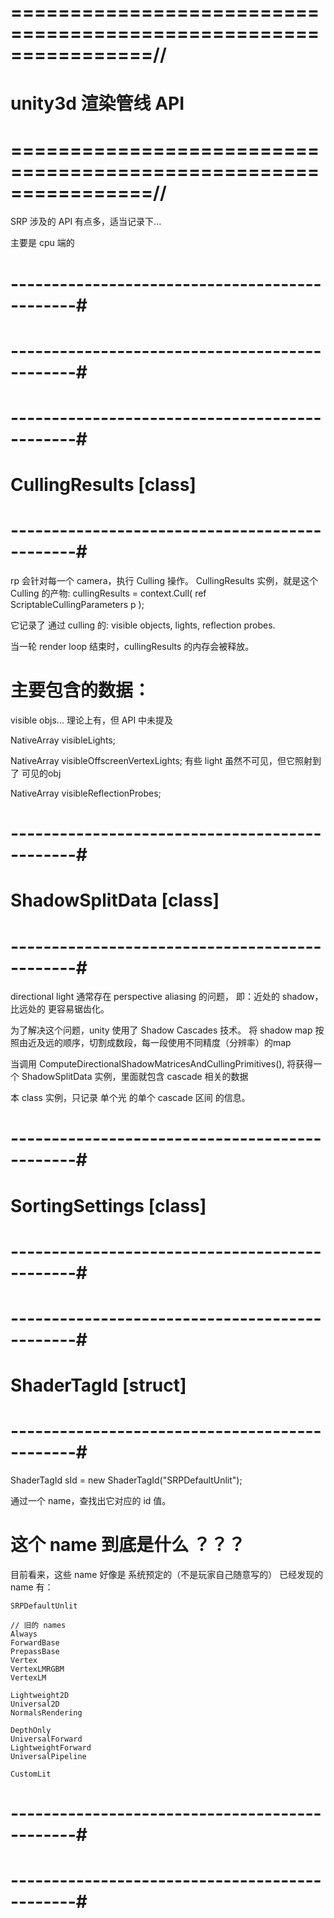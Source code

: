 # ================================================================//
#                    unity3d 渲染管线 API
# ================================================================//
SRP
涉及的 API 有点多，适当记录下...

主要是 cpu 端的


# ----------------------------------------------#
#               
# ----------------------------------------------#




# ----------------------------------------------#
#            CullingResults [class]   
# ----------------------------------------------#
rp 会针对每一个 camera，执行  Culling 操作。
CullingResults 实例，就是这个 Culling 的产物:
    cullingResults = context.Cull( ref ScriptableCullingParameters p );
    
它记录了 通过 culling 的: visible objects, lights, reflection probes.

当一轮 render loop 结束时，cullingResults 的内存会被释放。

# 主要包含的数据：
visible objs...
    理论上有，但 API 中未提及

NativeArray<VisibleLight> visibleLights;

NativeArray<VisibleLight> visibleOffscreenVertexLights;
    有些 light 虽然不可见，但它照射到了 可见的obj

NativeArray<VisibleReflectionProbe> visibleReflectionProbes;






# ----------------------------------------------#
#            ShadowSplitData   [class]
# ----------------------------------------------#
directional light 通常存在 perspective aliasing 的问题，
即：近处的 shadow，比远处的 更容易锯齿化。

为了解决这个问题，unity 使用了 Shadow Cascades 技术。
将 shadow map 按照由近及远的顺序，切割成数段，每一段使用不同精度（分辨率）的map

当调用 ComputeDirectionalShadowMatricesAndCullingPrimitives(),
将获得一个 ShadowSplitData 实例，里面就包含 cascade 相关的数据

本 class 实例，只记录 单个光 的单个 cascade 区间 的信息。




# ----------------------------------------------#
#          SortingSettings    [class] 
# ----------------------------------------------#





# ----------------------------------------------#
#            ShaderTagId     [struct]
# ----------------------------------------------#
ShaderTagId sId = new ShaderTagId("SRPDefaultUnlit");

通过一个 name，查找出它对应的 id 值。

# 这个 name 到底是什么 ？？？
目前看来，这些 name 好像是 系统预定的（不是玩家自己随意写的）
已经发现的 name 有：

    SRPDefaultUnlit

    // 旧的 names
    Always  
    ForwardBase
    PrepassBase
    Vertex
    VertexLMRGBM
    VertexLM

    Lightweight2D
    Universal2D
    NormalsRendering

    DepthOnly
    UniversalForward
    LightweightForward
    UniversalPipeline

    CustomLit



# ----------------------------------------------#
#               
# ----------------------------------------------#


